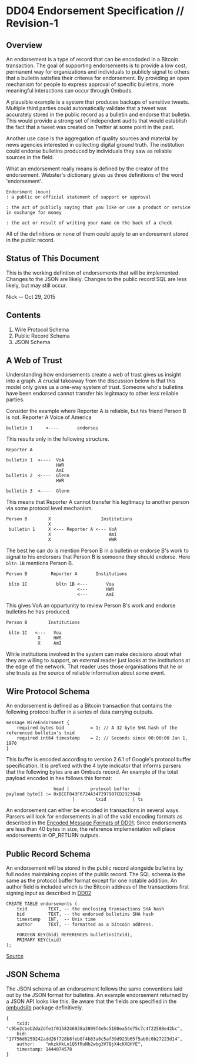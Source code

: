 <!-- title: Endorsment Def -->

DD04 Endorsement Specification // Revision-1
==============================

Overview
--------
An endorsement is a type of record that can be encododed in a Bitcoin transaction.
The goal of supporting endorsements is to provide a low cost, permanent way for organizations and individuals to publicly signal to others that a bulletin satisfies their criterea for endorsement. 
By providing an open mechanism for people to express approval of specific bulletins, more meaningful interactions can occur through Ombuds.

A plausible example is a system that produces backups of sensitive tweets.
Multiple third parties could automatically validate that a tweet was accurately stored in the public record as a bulletin and endorse that bulletin.
This would provide a strong set of independent audits that would establish the fact that a tweet was created on Twitter at some point in the past.

Another use case is the aggregation of quality sources and material by news agencies interested in collecting digital ground truth.
The institution could endorse bulletins produced by individuals they saw as reliable sources in the field.

What an endorsement really means is defined by the creator of the endorsement. 
Webster's dictionary gives us three definitions of the word 'endorsement'. 

    Endorsment (noun)
    : a public or official statement of support or approval

    : the act of publicly saying that you like or use a product or service 
    in exchange for money

    : the act or result of writing your name on the back of a check



All of the definitions or none of them could apply to an endoresment stored in the public record.

Status of This Document
----------------------

This is the working defintion of endorsements that will be implemented. 
Changes to the JSON are likely. 
Changes to the public record SQL are less likely, but may still occur.

Nick -- Oct 29, 2015


Contents
--------
1. Wire Protocol Schema
2. Public Record Schema
3. JSON Schema

A Web of Trust
--------------

Understanding how endorsements create a web of trust gives us insight into a graph.
A crucial takeaway from the discussion below is that this model only gives us a one-way system of trust.
Someone who's bulletins have been endorsed cannot transfer his legitmacy to other less reliable parties.

Consider the example where Reporter A is reliable, but his friend Person B is not.
    Reporter A                Voice of America                   

    bulletin 1     <----       endorses

This results only in the following structure.
    
    Reporter A

    bulletin 1  <----  VoA
                       HWR
                       AmI
    bulletin 2  <----  Glenn
                       HWR

    bulletin 3  <----  Glenn
        
This means that Reporter A cannot transfer his legitmacy to another person via some protocol level mechanism.

    Person B        X                   Institutions
                    X                         
     bulletin 1     X <--- Reporter A <--- VoA
                    X                      AmI 
                    X                      HWR 


The best he can do is mention Person B in a bulletin or endorse B's work to signal to his endorsers that Person B is someone they should endorse.
Here `bltn 1B` mentions Person B.

    Person B         Reporter A       Institutions

     bltn 1C           bltn 1B <---       Voa
                               <---       HWR
                               <---       AmI




This gives VoA an oppurtunity to review Person B's work and endorse bulletins he has produced.

    Person B        Institutions
     
     bltn 1C   <---   Voa
                X     HWR
                X     AmI



While institutions involved in the system can make decisions about what they are willing to support, an external reader just looks at the institutions at the edge of the network.
That reader uses those organisations that he or she trusts as the source of reliable information about some event.

Wire Protocol Schema
--------------------

An endorsement is defined as a Bitcoin transaction that contains the following protocol buffer in a series of data carrying outputs.

    message WireEndorsment {
        required bytes bid          = 1; // A 32 byte SHA hash of the referenced bulletin's txid
        required int64 timestamp    = 2; // Seconds since 00:00:00 Jan 1, 1970
    }

This buffer is encoded according to version 2.6.1 of Google's protocol buffer specification.
It is prefixed with the 4 byte indicator that informs parsers that the following bytes are an Ombuds record.
An example of the total payload encoded in hex follows this format:

                      head |        protocol buffer   |
    payload byte[] := 0xBEEF843F6724A347297987CD232304D
                             |        txid          | ts 

An endorsement can either be encoded in transactions in several ways.
Parsers will look for endorsements in all of the valid encoding formats as described in the [Encoded Message Formats of DD01](/public-record).
Since endorsements are less than 40 bytes in size, the reference implementation will place endorsements in OP_RETURN outputs.

Public Record Schema
--------------------

An endorsement will be stored in the public record alongside bulletins by full nodes maintaining copies of the public record.
The SQL schema is the same as the protocol buffer format except for one notable addition.
An author field is included which is the Bitcoin address of the transactions first signing input as described in [DD02](/author)

    CREATE TABLE endorsements (
        txid        TEXT, -- the enclosing transactions SHA hash
        bid         TEXT, -- the endorsed bulletins SHA hash
        timestamp   INT,  -- Unix time
        author      TEXT, -- formatted as a bitcoin address.

        FORIEGN KEY(bid) REFERENCES bulletins(txid),
        PRIMARY KEY(txid)
    );

[Source](https://github.com/soapboxsys/ombudslib/blob/master/protocol/schema.sql)

JSON Schema
-----------

The JSON schema of an endorsement follows the same conventions laid out by the JSON format for bulletins.
An example endorsement returned by a JSON API looks like this. 
Be aware that the fields are specified in the [ombudslib](https://github.com/soapboxsys/ombudslib) package definitively.

    {
        txid:      "c9be2cbeb2da2dfe1f0158246938a3899f4e5c5108ea54e75c7c4f22580e42bc",
        bid:       "17756d6259242add26f728b8feb8f4b83a8c5af39d923b65f5ab6c0b27223d14",
        author:    "mkzkHkLn1Q5fRuNh2wbg3V7BjX4cKXQHYE",
        timestamp: 1444074578
    }

